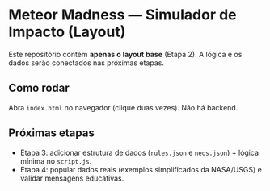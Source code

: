 # Meteor Madness — Simulador de Impacto (Layout)
Este repositório contém **apenas o layout base** (Etapa 2). A lógica e os dados serão conectados nas próximas etapas.

## Como rodar
Abra `index.html` no navegador (clique duas vezes). Não há backend.

## Próximas etapas
- Etapa 3: adicionar estrutura de dados (`rules.json` e `neos.json`) + lógica mínima no `script.js`.
- Etapa 4: popular dados reais (exemplos simplificados da NASA/USGS) e validar mensagens educativas.
